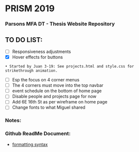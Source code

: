 # PRISM 2019
### Parsons MFA DT - Thesis Website Repository

## TO DO LIST:

- [ ] Responsiveness adjustments
- [x] Hover effects for buttons
```
• Started by Juan 3-19: See projects.html and style.css for strikethrough animation.
```
- [ ] Esp the focus on 4 corner menus
- [ ] The 4 corners must move into the top navbar
- [ ] event schedule on the bottom of home page
- [ ] Disable people and projects page for now
- [ ] Add 6E 16th St as per wireframe on home page
- [ ] Change fonts to what Miguel shared

### Notes:

### Github ReadMe Document:
- [formatting syntax](https://help.github.com/en/articles/basic-writing-and-formatting-syntax)


